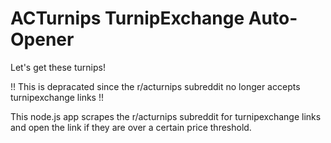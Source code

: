 # ACTurnips TurnipExchange Auto-Opener
Let's get these turnips!

!! This is depracated since the r/acturnips subreddit no longer accepts turnipexchange links !!

This node.js app scrapes the r/acturnips subreddit for turnipexchange links and open the link if they are over a certain price threshold.
